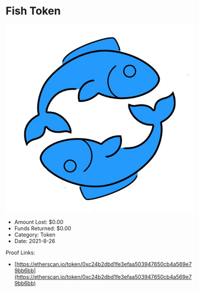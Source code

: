 # Fish Token
![Fish Token](/rektimages/Fish-Token.png)
- Amount Lost: $0.00
- Funds Returned: $0.00
- Category: Token
- Date: 2021-8-26



Proof Links:
- [https://etherscan.io/token/0xc24b2dbd1fe3efaa503947650cb4a569e79bb6bb](https://etherscan.io/token/0xc24b2dbd1fe3efaa503947650cb4a569e79bb6bb)


